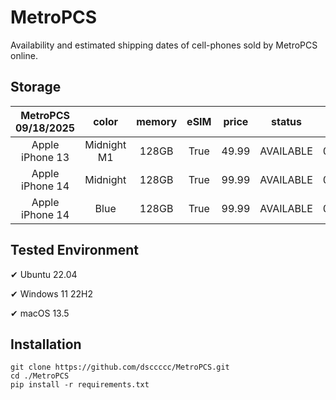 # MetroPCS
Availability and estimated shipping dates of cell-phones sold by MetroPCS online.
## Storage
|MetroPCS 09/18/2025|color|memory|eSIM|price|status|shipping from|shipping to|
|:--:|:--:|:--:|:--:|:--:|:--:|:--:|:--:|
|Apple iPhone 13|Midnight M1|128GB|True|49.99|AVAILABLE|09/18/2025|09/24/2025|
|Apple iPhone 14|Midnight|128GB|True|99.99|AVAILABLE|09/18/2025|09/24/2025|
|Apple iPhone 14|Blue|128GB|True|99.99|AVAILABLE|09/18/2025|09/24/2025|

## Tested Environment
✔ Ubuntu 22.04

✔ Windows 11 22H2

✔ macOS 13.5
## Installation
```
git clone https://github.com/dsccccc/MetroPCS.git
cd ./MetroPCS
pip install -r requirements.txt
```
